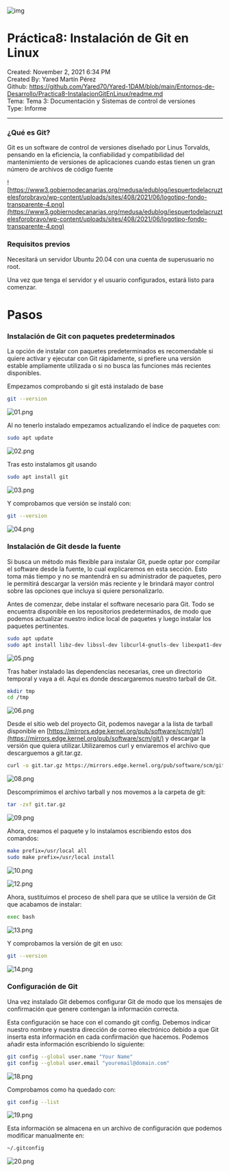 ![img](Tarea1%20Instalaci%C3%B3n%20de%20Git%20en%20Linux%20d6299e02c3b143b2b8f5fa8c2b60e831/portada.png)

# Práctica8: Instalación de Git en Linux

Created: November 2, 2021 6:34 PM  
Created By: Yared Martín Pérez  
Github: https://github.com/Yared70/Yared-1DAM/blob/main/Entornos-de-Desarrollo/Practica8-InstalacionGitEnLinux/readme.md  
Tema: Tema 3: Documentación y Sistemas de control de versiones  
Type: Informe  

---

### ¿Qué es Git?

Git es un software de control de versiones diseñado por Linus
Torvalds, pensando en la eficiencia, la confiabilidad y compatibilidad
del mantenimiento de versiones de aplicaciones cuando estas tienen un
gran número de archivos de código fuente



![https://www3.gobiernodecanarias.org/medusa/edublog/iespuertodelacruztelesforobravo/wp-content/uploads/sites/408/2021/06/logotipo-fondo-transparente-4.png](https://www3.gobiernodecanarias.org/medusa/edublog/iespuertodelacruztelesforobravo/wp-content/uploads/sites/408/2021/06/logotipo-fondo-transparente-4.png)



### Requisitos previos



Necesitará un servidor Ubuntu 20.04 con una cuenta de superusuario no root.

Una vez que tenga el servidor y el usuario configurados, estará listo para comenzar.

# Pasos



### Instalación de Git con paquetes predeterminados


La opción de instalar con paquetes predeterminados es recomendable si quiere activar y ejecutar con Git rápidamente, si prefiere una versión estable ampliamente utilizada o si no busca las funciones más recientes disponibles.

Empezamos comprobando si git está instalado de base

```bash
git --version
```

![01.png](Tarea1%20Instalacio%CC%81n%20de%20Git%20en%20Linux%20d6299e02c3b143b2b8f5fa8c2b60e831/01.png)

Al no tenerlo instalado empezamos actualizando el índice de paquetes con:

```bash
sudo apt update
```

![02.png](Tarea1%20Instalacio%CC%81n%20de%20Git%20en%20Linux%20d6299e02c3b143b2b8f5fa8c2b60e831/02.png)



Tras esto instalamos git usando

```bash
sudo apt install git
```

![03.png](Tarea1%20Instalacio%CC%81n%20de%20Git%20en%20Linux%20d6299e02c3b143b2b8f5fa8c2b60e831/03.png)

Y comprobamos que versión se instaló con:

```bash
git --version
```

![04.png](Tarea1%20Instalacio%CC%81n%20de%20Git%20en%20Linux%20d6299e02c3b143b2b8f5fa8c2b60e831/04.png)

### Instalación de Git desde la fuente

Si busca un método más flexible para instalar Git, puede optar por compilar el software desde la fuente, lo cual explicaremos en esta sección. Esto toma más tiempo y no se mantendrá en su administrador de paquetes, pero le permitirá descargar la versión más reciente y le brindará mayor control sobre las opciones que incluya si quiere personalizarlo.

Antes de comenzar, debe instalar el software necesario para Git. Todo se encuentra disponible en los repositorios predeterminados, de modo que podemos actualizar nuestro índice local de paquetes y luego instalar los paquetes pertinentes.

```bash
sudo apt update
sudo apt install libz-dev libssl-dev libcurl4-gnutls-dev libexpat1-dev gettext cmake gcc
```

![05.png](Tarea1%20Instalacio%CC%81n%20de%20Git%20en%20Linux%20d6299e02c3b143b2b8f5fa8c2b60e831/05.png)

Tras haber instalado las dependencias necesarias, cree un directorio
temporal y vaya a él. Aquí es donde descargaremos nuestro tarball de
Git.

```bash
mkdir tmp
cd /tmp
```

![06.png](Tarea1%20Instalacio%CC%81n%20de%20Git%20en%20Linux%20d6299e02c3b143b2b8f5fa8c2b60e831/06.png)

Desde el sitio web del proyecto Git, podemos navegar a la lista de tarball disponible en [https://mirrors.edge.kernel.org/pub/software/scm/git/](https://mirrors.edge.kernel.org/pub/software/scm/git/) y descargar la versión que quiera utilizar.Utilizaremos curl y enviaremos el archivo que descarguemos a git.tar.gz.

```bash
curl -o git.tar.gz https://mirrors.edge.kernel.org/pub/software/scm/git/git-2.33.1.tar.gz
```

![08.png](Tarea1%20Instalacio%CC%81n%20de%20Git%20en%20Linux%20d6299e02c3b143b2b8f5fa8c2b60e831/08.png)

Descomprimimos el archivo tarball y nos movemos a la carpeta de git:

```bash
tar -zxf git.tar.gz
```

![09.png](Tarea1%20Instalacio%CC%81n%20de%20Git%20en%20Linux%20d6299e02c3b143b2b8f5fa8c2b60e831/09.png)

Ahora, creamos el paquete y lo instalamos escribiendo estos dos comandos:

```bash
make prefix=/usr/local all
sudo make prefix=/usr/local install
```

![10.png](Tarea1%20Instalacio%CC%81n%20de%20Git%20en%20Linux%20d6299e02c3b143b2b8f5fa8c2b60e831/10.png)

![12.png](Tarea1%20Instalacio%CC%81n%20de%20Git%20en%20Linux%20d6299e02c3b143b2b8f5fa8c2b60e831/12.png)

Ahora, sustituimos el proceso de shell para que se utilice la versión de Git que acabamos de instalar:

```bash
exec bash
```

![13.png](Tarea1%20Instalacio%CC%81n%20de%20Git%20en%20Linux%20d6299e02c3b143b2b8f5fa8c2b60e831/13.png)

Y comprobamos la versión de git en uso:

```bash
git --version
```

![14.png](Tarea1%20Instalacio%CC%81n%20de%20Git%20en%20Linux%20d6299e02c3b143b2b8f5fa8c2b60e831/14.png)

### Configuración de Git

Una vez instalado Git debemos configurar Git de modo que los mensajes de confirmación que genere contengan la  información correcta.

Esta configuración se hace con el comando git config. 
Debemos indicar nuestro nombre y nuestra dirección de correo electrónico debido a que Git inserta esta información en cada confirmación que hacemos. Podemos añadir esta información escribiendo lo siguiente:

```bash
git config --global user.name "Your Name"
git config --global user.email "youremail@domain.com"
```

![18.png](Tarea1%20Instalacio%CC%81n%20de%20Git%20en%20Linux%20d6299e02c3b143b2b8f5fa8c2b60e831/18.png)

Comprobamos como ha quedado con:

```bash
git config --list
```

![19.png](Tarea1%20Instalacio%CC%81n%20de%20Git%20en%20Linux%20d6299e02c3b143b2b8f5fa8c2b60e831/19.png)

Esta información se almacena en un archivo de configuración que podemos modificar manualmente en:

```bash
~/.gitconfig
```

![20.png](Tarea1%20Instalacio%CC%81n%20de%20Git%20en%20Linux%20d6299e02c3b143b2b8f5fa8c2b60e831/20.png)

